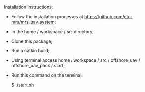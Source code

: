Installation instructions:
  - Follow the installation processes at https://github.com/ctu-mrs/mrs_uav_system;
  - In the home / workspace / src directory;
  - Clone this package;
  - Run a catkin build;
  - Using terminal access home / workspace / src / offshore_uav / offshore_uav_pack / start;
  - Run this command on the terminal:
  
    $ ./start.sh
